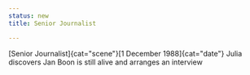 ```yaml
---
status: new
title: Senior Journalist

---
```

[Senior Journalist]{cat="scene"}[1 December 1988]{cat="date"}  Julia discovers Jan Boon is still alive and arranges an interview